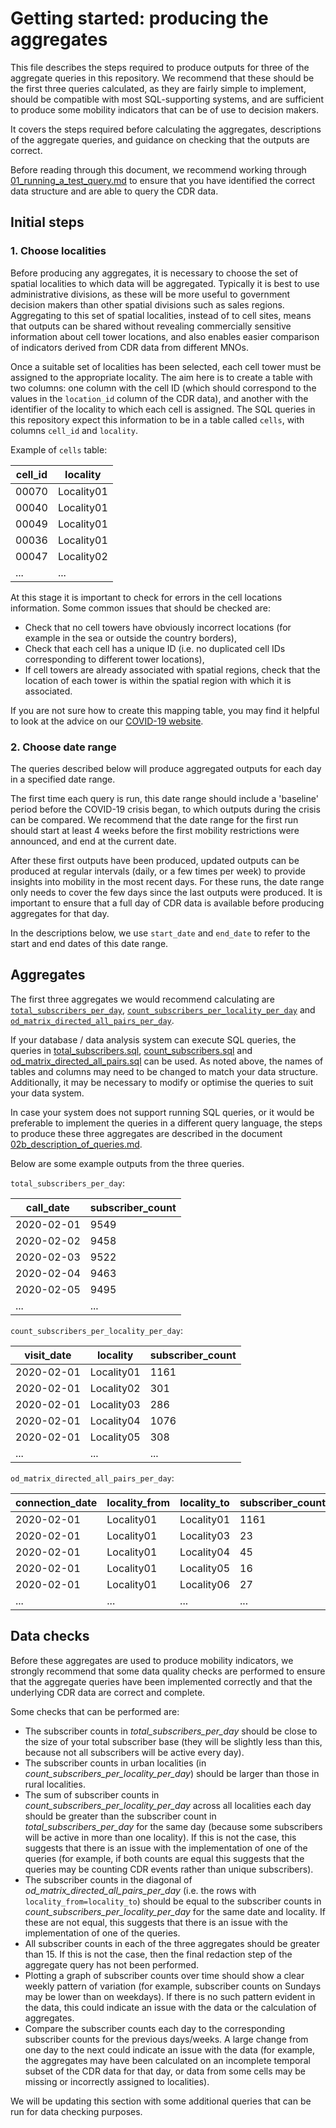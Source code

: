 # Getting started: producing the aggregates

This file describes the steps required to produce outputs for three of the aggregate queries in this repository. We recommend that these should be the first three queries calculated, as they are fairly simple to implement, should be compatible with most SQL-supporting systems, and are sufficient to produce some mobility indicators that can be of use to decision makers.

It covers the steps required before calculating the aggregates, descriptions of the aggregate queries, and guidance on checking that the outputs are correct.

Before reading through this document, we recommend working through [01_running_a_test_query.md](01_running_a_test_query.md) to ensure that you have identified the correct data structure and are able to query the CDR data.

## Initial steps

### 1. Choose localities

Before producing any aggregates, it is necessary to choose the set of spatial localities to which data will be aggregated. Typically it is best to use administrative divisions, as these will be more useful to government decision makers than other spatial divisions such as sales regions. Aggregating to this set of spatial localities, instead of to cell sites, means that outputs can be shared without revealing commercially sensitive information about cell tower locations, and also enables easier comparison of indicators derived from CDR data from different MNOs.

Once a suitable set of localities has been selected, each cell tower must be assigned to the appropriate locality. The aim here is to create a table with two columns: one column with the cell ID (which should correspond to the values in the `location_id` column of the CDR data), and another with the identifier of the locality to which each cell is assigned. The SQL queries in this repository expect this information to be in a table called `cells`, with columns `cell_id` and `locality`.

Example of `cells` table:

| cell_id |  locality  |
| ------- | ---------- |
| 00070   | Locality01 |
| 00040   | Locality01 |
| 00049   | Locality01 |
| 00036   | Locality01 |
| 00047   | Locality02 |
| ... | ... |

At this stage it is important to check for errors in the cell locations information. Some common issues that should be checked are:

- Check that no cell towers have obviously incorrect locations (for example in the sea or outside the country borders),  
- Check that each cell has a unique ID (i.e. no duplicated cell IDs corresponding to different tower locations),  
- If cell towers are already associated with spatial regions, check that the location of each tower is within the spatial region with which it is associated.  

If you are not sure how to create this mapping table, you may find it helpful to look at the advice on our [COVID-19 website](https://covid19.flowminder.org/cdr-aggregates/understanding-cdr-aggregates-fundamentals#h.82tox8a9gwpz).

### 2. Choose date range

The queries described below will produce aggregated outputs for each day in a specified date range.

The first time each query is run, this date range should include a 'baseline' period before the COVID-19 crisis began, to which outputs during the crisis can be compared. We recommend that the date range for the first run should start at least 4 weeks before the first mobility restrictions were announced, and end at the current date.

After these first outputs have been produced, updated outputs can be produced at regular intervals (daily, or a few times per week) to provide insights into mobility in the most recent days. For these runs, the date range only needs to cover the few days since the last outputs were produced. It is important to ensure that a full day of CDR data is available before producing aggregates for that day.

In the descriptions below, we use `start_date` and `end_date` to refer to the start and end dates of this date range.

## Aggregates

The first three aggregates we would recommend calculating are [`total_subscribers_per_day`](../total_subscribers.md), [`count_subscribers_per_locality_per_day`](../count_subscribers.md) and [`od_matrix_directed_all_pairs_per_day`](../od_matrix_directed_all_pairs.md).

If your database / data analysis system can execute SQL queries, the queries in [total_subscribers.sql](../total_subscribers.sql#L5-L19), [count_subscribers.sql](../count_subscribers.sql#L5-L20) and [od_matrix_directed_all_pairs.sql](../od_matrix_directed_all_pairs.sql#L5-L51) can be used. As noted above, the names of tables and columns may need to be changed to match your data structure. Additionally, it may be necessary to modify or optimise the queries to suit your data system.

In case your system does not support running SQL queries, or it would be preferable to implement the queries in a different query language, the steps to produce these three aggregates are described in the document [02b_description_of_queries.md](02b_description_of_queries.md).

Below are some example outputs from the three queries.

`total_subscribers_per_day`:

| call_date  | subscriber_count |
| ---------- | ---------------- |
| 2020-02-01 |             9549 |
| 2020-02-02 |             9458 |
| 2020-02-03 |             9522 |
| 2020-02-04 |             9463 |
| 2020-02-05 |             9495 |
| ... | ... |

`count_subscribers_per_locality_per_day`:

| visit_date |  locality  | subscriber_count |
| ---------- | ---------- | ---------------- |
| 2020-02-01 | Locality01 |             1161 |
| 2020-02-01 | Locality02 |              301 |
| 2020-02-01 | Locality03 |              286 |
| 2020-02-01 | Locality04 |             1076 |
| 2020-02-01 | Locality05 |              308 |
| ... | ... | ... |

`od_matrix_directed_all_pairs_per_day`:

| connection_date | locality_from | locality_to | subscriber_count |
| --------------- | ------------- | ----------- | ---------------- |
| 2020-02-01      | Locality01    | Locality01  |             1161 |
| 2020-02-01      | Locality01    | Locality03  |               23 |
| 2020-02-01      | Locality01    | Locality04  |               45 |
| 2020-02-01      | Locality01    | Locality05  |               16 |
| 2020-02-01      | Locality01    | Locality06  |               27 |
| ... | ... | ... | ... |

## Data checks

Before these aggregates are used to produce mobility indicators, we strongly recommend that some data quality checks are performed to ensure that the aggregate queries have been implemented correctly and that the underlying CDR data are correct and complete.

Some checks that can be performed are:

- The subscriber counts in _total_subscribers_per_day_ should be close to the size of your total subscriber base (they will be slightly less than this, because not all subscribers will be active every day).  
- The subscriber counts in urban localities (in _count_subscribers_per_locality_per_day_) should be larger than those in rural localities.  
- The sum of subscriber counts in _count_subscribers_per_locality_per_day_ across all localities each day should be greater than the subscriber count in _total_subscribers_per_day_ for the same day (because some subscribers will be active in more than one locality). If this is not the case, this suggests that there is an issue with the implementation of one of the queries (for example, if both counts are equal this suggests that the queries may be counting CDR events rather than unique subscribers).  
- The subscriber counts in the diagonal of _od_matrix_directed_all_pairs_per_day_ (i.e. the rows with `locality_from=locality_to`) should be equal to the subscriber counts in _count_subscribers_per_locality_per_day_ for the same date and locality. If these are not equal, this suggests that there is an issue with the implementation of one of the queries.  
- All subscriber counts in each of the three aggregates should be greater than 15. If this is not the case, then the final redaction step of the aggregate query has not been performed.  
- Plotting a graph of subscriber counts over time should show a clear weekly pattern of variation (for example, subscriber counts on Sundays may be lower than on weekdays). If there is no such pattern evident in the data, this could indicate an issue with the data or the calculation of aggregates.  
- Compare the subscriber counts each day to the corresponding subscriber counts for the previous days/weeks. A large change from one day to the next could indicate an issue with the data (for example, the aggregates may have been calculated on an incomplete temporal subset of the CDR data for that day, or data from some cells may be missing or incorrectly assigned to localities).

We will be updating this section with some additional queries that can be run for data checking purposes.
